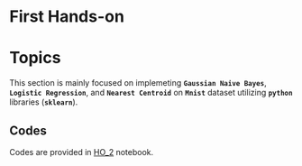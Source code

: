 # First Hands-on

# Topics

 This section is mainly focused on  implemeting **`Gaussian Naive Bayes`**, **`Logistic Regression`**, and **`Nearest Centroid`** on **`Mnist`** dataset utilizing **`python`** libraries (**`sklearn`**).


## Codes

Codes are provided in [HO_2]() notebook.